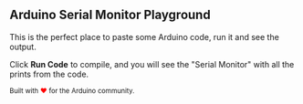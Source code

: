 ## Arduino Serial Monitor Playground

This is the perfect place to paste some Arduino code, run it and see the output. 

<wokwi-led color="red" label="13"></wokwi-led>

Click <strong>Run Code</strong> to compile, and you will see the "Serial Monitor" with
all the prints from the code.

<small>Built with <span style="color:red">♥</span> for the Arduino community.</small>
